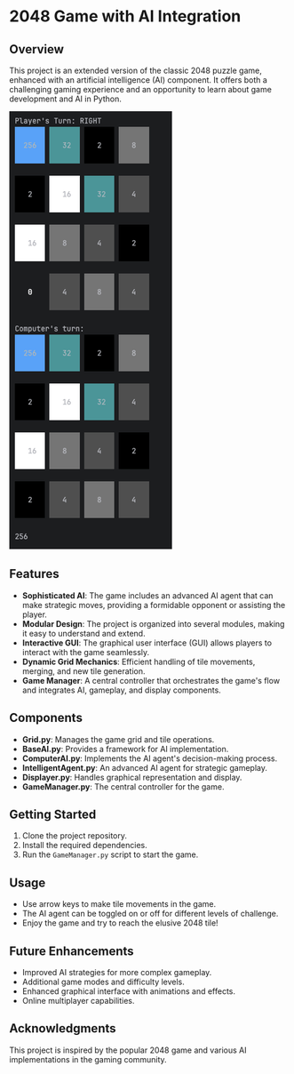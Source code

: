 
# 2048 Game with AI Integration

## Overview

This project is an extended version of the classic 2048 puzzle game, enhanced with an artificial intelligence (AI) component. It offers both a challenging gaming experience and an opportunity to learn about game development and AI in Python.

![2048 Game](2048.png)

## Features

- **Sophisticated AI**: The game includes an advanced AI agent that can make strategic moves, providing a formidable opponent or assisting the player.
- **Modular Design**: The project is organized into several modules, making it easy to understand and extend.
- **Interactive GUI**: The graphical user interface (GUI) allows players to interact with the game seamlessly.
- **Dynamic Grid Mechanics**: Efficient handling of tile movements, merging, and new tile generation.
- **Game Manager**: A central controller that orchestrates the game's flow and integrates AI, gameplay, and display components.

## Components

- **Grid.py**: Manages the game grid and tile operations.
- **BaseAI.py**: Provides a framework for AI implementation.
- **ComputerAI.py**: Implements the AI agent's decision-making process.
- **IntelligentAgent.py**: An advanced AI agent for strategic gameplay.
- **Displayer.py**: Handles graphical representation and display.
- **GameManager.py**: The central controller for the game.

## Getting Started

1. Clone the project repository.
2. Install the required dependencies.
3. Run the `GameManager.py` script to start the game.

## Usage

- Use arrow keys to make tile movements in the game.
- The AI agent can be toggled on or off for different levels of challenge.
- Enjoy the game and try to reach the elusive 2048 tile!

## Future Enhancements

- Improved AI strategies for more complex gameplay.
- Additional game modes and difficulty levels.
- Enhanced graphical interface with animations and effects.
- Online multiplayer capabilities.

## Acknowledgments

This project is inspired by the popular 2048 game and various AI implementations in the gaming community.

